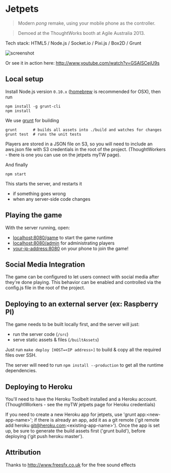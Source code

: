 # Jetpets

> Modern *pong* remake, using your mobile phone as the controller.

> Demoed at the ThoughtWorks booth at Agile Australia 2013.

Tech stack: HTML5 / Node.js / Socket.io / Pixi.js / Box2D / Grunt

![screenshot](https://raw.github.com/thoughtworks/jetpets/master/screenshot.jpg)

Or see it in action here: http://www.youtube.com/watch?v=GSAISCejU9s

## Local setup

Install Node.js version `0.10.x` ([homebrew](http://mxcl.github.io/homebrew/) is recommended for OSX), then run

```
npm install -g grunt-cli
npm install
```

We use [grunt](http://gruntjs.com) for building

```
grunt		# builds all assets into ./build and watches for changes
grunt test  # runs the unit tests
```

Players are stored in a JSON file on S3, so you will need to include an aws.json file with S3 credentials in the root of the project. (ThoughtWorkers - there is one you can use on the jetpets myTW page).

And finally

```
npm start
```

This starts the server, and restarts it

- if something goes wrong
- when any server-side code changes

## Playing the game

With the server running, open:


* [localhost:8080/game](http://localhost:8080/game) to start the game runtime
* [localhost:8080/admin](http://localhost:8080/admin) for administrating players
* [your-ip-address:8080](http://10.0.0.1:8080/device) on your phone to join the game!

## Social Media Integration

The game can be configured to let users connect with social media after they're done playing. This behavior can be enabled and controlled via the config.js file in the root of the project.

## Deploying to an external server (ex: Raspberry PI)

The game needs to be built locally first, and the server will just:

- run the server code (`/src`)
- serve static assets & files (`/builtAssets`)

Just run `make deploy [HOST=<IP address>]` to build & copy all the required files over SSH.

The server will need to run `npm install --production` to get all the runtime dependencies.

## Deploying to Heroku

You'll need to have the Heroku Toolbelt installed and a Heroku account. (ThoughtWorkers - see the myTW jetpets page for Heroku credentials)

If you need to create a new Heroku app for jetpets, use 'grunt app:&lt;new-app-name&gt;'; if there is already an app, add it as a git remote ('git remote add heroku git@heroku.com:&lt;existing-app-name&gt;'). Once the app is set up, be sure to generate the build assets first ('grunt build'), before deploying ('git push heroku master').

## Attribution

Thanks to http://www.freesfx.co.uk for the free sound effects

